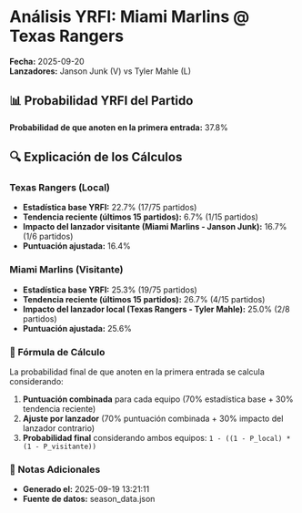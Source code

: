 # Análisis YRFI: Miami Marlins @ Texas Rangers

**Fecha:** 2025-09-20  
**Lanzadores:** Janson Junk (V) vs Tyler Mahle (L)

## 📊 Probabilidad YRFI del Partido

**Probabilidad de que anoten en la primera entrada:** 37.8%

## 🔍 Explicación de los Cálculos

### Texas Rangers (Local)
- **Estadística base YRFI:** 22.7% (17/75 partidos)
- **Tendencia reciente (últimos 15 partidos):** 6.7% (1/15 partidos)
- **Impacto del lanzador visitante (Miami Marlins - Janson Junk):** 16.7% (1/6 partidos)
- **Puntuación ajustada:** 16.4%

### Miami Marlins (Visitante)
- **Estadística base YRFI:** 25.3% (19/75 partidos)
- **Tendencia reciente (últimos 15 partidos):** 26.7% (4/15 partidos)
- **Impacto del lanzador local (Texas Rangers - Tyler Mahle):** 25.0% (2/8 partidos)
- **Puntuación ajustada:** 25.6%

### 📝 Fórmula de Cálculo

La probabilidad final de que anoten en la primera entrada se calcula considerando:
1. **Puntuación combinada** para cada equipo (70% estadística base + 30% tendencia reciente)
2. **Ajuste por lanzador** (70% puntuación combinada + 30% impacto del lanzador contrario)
3. **Probabilidad final** considerando ambos equipos: `1 - ((1 - P_local) * (1 - P_visitante))`

### 📌 Notas Adicionales

- **Generado el:** 2025-09-19 13:21:11
- **Fuente de datos:** season_data.json
